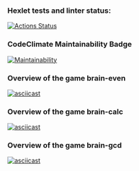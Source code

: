 ### Hexlet tests and linter status:
[![Actions Status](https://github.com/kuzmich-eugene/frontend-project-44/workflows/hexlet-check/badge.svg)](https://github.com/kuzmich-eugene/frontend-project-44/actions)

### CodeClimate Maintainability Badge
[![Maintainability](https://api.codeclimate.com/v1/badges/9f2201ef64fb397767c7/maintainability)](https://codeclimate.com/github/kuzmich-eugene/frontend-project-44/maintainability)

### Overview of the game brain-even
[![asciicast](https://asciinema.org/a/582238.svg)](https://asciinema.org/a/582238)

### Overview of the game brain-calc
[![asciicast](https://asciinema.org/a/582193.svg)](https://asciinema.org/a/582193)

### Overview of the game brain-gcd
[![asciicast](https://asciinema.org/a/582426.svg)](https://asciinema.org/a/582426)
